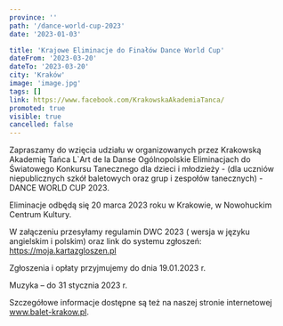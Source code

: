 ```yaml
---
province: ''
path: '/dance-world-cup-2023'
date: '2023-01-03'

title: 'Krajowe Eliminacje do Finałów Dance World Cup'
dateFrom: '2023-03-20'
dateTo: '2023-03-20'
city: 'Kraków'
image: 'image.jpg'
tags: []
link: https://www.facebook.com/KrakowskaAkademiaTanca/
promoted: true
visible: true
cancelled: false
---
```

Zapraszamy do  wzięcia udziału w organizowanych przez Krakowską Akademię Tańca L`Art de la Danse Ogólnopolskie Eliminacjach do Światowego Konkursu Tanecznego dla dzieci i młodzieży - (dla uczniów niepublicznych szkół baletowych oraz grup i zespołów tanecznych) - DANCE WORLD CUP 2023.

Eliminacje odbędą się 20 marca 2023 roku w Krakowie, w Nowohuckim Centrum Kultury.

W załączeniu przesyłamy regulamin DWC 2023 ( wersja w języku angielskim i polskim) oraz link do systemu zgłoszeń:
https://moja.kartazgloszen.pl

Zgłoszenia i opłaty przyjmujemy do dnia 19.01.2023 r.

Muzyka – do 31 stycznia 2023 r.

Szczegółowe informacje dostępne są też na naszej stronie internetowej www.balet-krakow.pl. 
